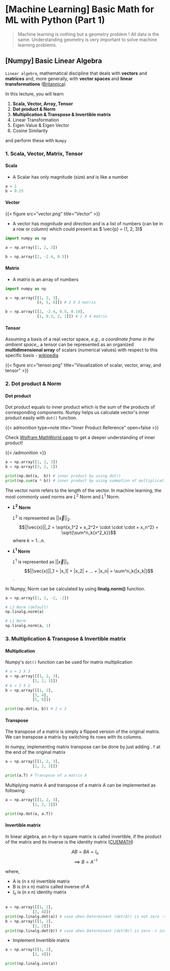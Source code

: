 # [Machine Learning] Basic Math for ML with Python (Part 1)

> Machine learning is nothing but a geometry problem ! All data is the same. Understanding geometry is very important to solve machine learning problems. 

## [Numpy] Basic Linear Algebra

`Linear algebra`, mathematical discipline that deals with **vectors** and **matrices** and, more generally, with **vector spaces** and **linear transformations**  ([Britannica](https://www.britannica.com/science/linear-algebra))


In this lecture, you will learn 

1. **Scala, Vector, Array, Tensor**
2. **Dot product & Norm**
3. **Multiplication & Transpose & Invertible matrix**
4. Linear Transformation 
5. Eigen Value & Eigen Vector 
6. Cosine Similarity 


and perform these with `Numpy`

### 1. Scala, Vector, Matrix, Tensor 

#### Scala

- A Scalar has only magnitude (size) and is like a number 

```python
a = 1
b = 0.25
```

#### Vector

{{< figure src="vector.png" title="Vector" >}}

- A vector has *magnitude* and *direction* and is a list of numbers (can be in a row or column) which could present as $ \vec{p} = (1, 2, 3)$


```python
import numpy as np 

a = np.array([1, 2, 3])

b = np.array([2, -2.4, 0.5])
```

#### Matrix
- A matrix is an array of numbers

```python
import numpy as np 

a = np.array([[1, 2, 3], 
              [4, 5, 6]]) # 2 X 3 matrix

b = np.array([[2, -2.4, 0.5, 0.14], 
              [1, 0.3, 2, 1]]) # 2 X 4 matrix
```

#### Tensor
Assuming a basis of a real vector space, *e.g., a coordinate frame in the ambient space*,, a tensor can be represented as an organized **multidimensional array** of scalars (numerical values) with respect to this specific basis - [wikipedia](https://en.wikipedia.org/wiki/Tensor)


{{< figure src="tensor.png" title="Visualization of scalar, vector, array, and tensor" >}}


### 2. Dot product & Norm

#### Dot product

Dot product equals to inner product which is the sum of the products of corresponding components. Numpy helps us calculate vector's inner product easily with `dot()` function. 


{{< admonition type=note title="Inner Product Reference" open=false >}}


Check [Wolfram MathWorld page](https://mathworld.wolfram.com/InnerProduct.html) to get a deeper understanding of inner product! 

{{< /admonition >}}




```python 
a = np.array([1, 2, 3])
b = np.array([3, 2, 1])

print(np.dot(a,  b)) # inner product by using dot() 
print(np.sum(a * b)) # inner product by using summation of multiplication
```

The vector norm refers to the length of the vector. In machine learning, the most commonly used norms are $L^2$ Norm and $L^1$ Norm. 

* **$L^2$ Norm**

  $L^2$ is represented as $||\vec{x}||_2$.
  $$||\vec{x}||_2 = \sqrt{x_1^2 + x_2^2+ \cdot \cdot \cdot + x_n^2}  = \sqrt{\sum^n_k{x^2_k}}$$ where $k = 1...n$. 


* **$L^1$ Norm**

  $L^1$ is represented as $||\vec{x}||_1$.
  $$||\vec{x}||_1 = |x_1| + |x_2| + ... + |x_n| = \sum^n_k{|x_k|}$$. 

In Numpy, Norm can be calculated by using **linalg.norm()** function. 

```python 
a = np.array([1, 1, -2, -2])

# L2 Norm (default)
np.linalg.norm(a) 

# L1 Norm 
np.linalg.norm(a, 1)
```
### 3. Multiplication & Transpose & Invertible matrix

#### Multiplication

Numpy's `dot()` function can be used for matrix multiplication 

```python 
# a = 2 X 3
a = np.array([[1, 2, 3], 
            [1, 2, 3]])
# b = 3 X 2 
b = np.array([[1, 2],
            [3, 4], 
            [5, 6]])

print(np.dot(a, b)) # 2 x 2

```   

#### Transpose

The transpose of a matrix is simply a flipped version of the original matrix. We can transpose a matrix by switching its rows with its columns. 

In numpy, implementing matrix transpose can be done by just adding `.T` at the end of the original matrix 

```python 
a = np.array([[1, 2, 3], 
            [1, 2, 3]])

print(a.T) # Transpose of a matrix A
```

Multiplying  matrix A and transpose of a matrix A can be implemented as following:
```python 
a = np.array([[1, 2, 3], 
            [1, 2, 3]])

print(np.dot(a, a.T)) 
```
#### Invertible matrix

In linear algebra, an n-by-n square matrix is called invertible, if the product of the matrix and its inverse is the identity matrix ([CUEMATH](https://www.cuemath.com/algebra/invertible-matrix/))

$$ AB = BA = I_n$$
$$\implies B = A^{-1}$$

where, 
* A is (n x n) invertible matrix
* B is (n x n) matrix called inverse of A
* $I_n$ is (n x n) identity matrix

```python 

a = np.array([[1, 2], 
            [3, 4]])
print(np.linalg.det(a)) # case when Determinant (det(A)) is not zero -> invertible matrix exists
b = np.array([[1, 2], 
            [1, 2]])
print(np.linalg.det(b)) # case when Determinant (det(B)) is zero -> invertible matrix doesn't exist

```

* Implement Invertible matrix
```python 
a = np.array([[1, 2], 
            [3, 4]])

print(np.linalg.inv(a))
```


